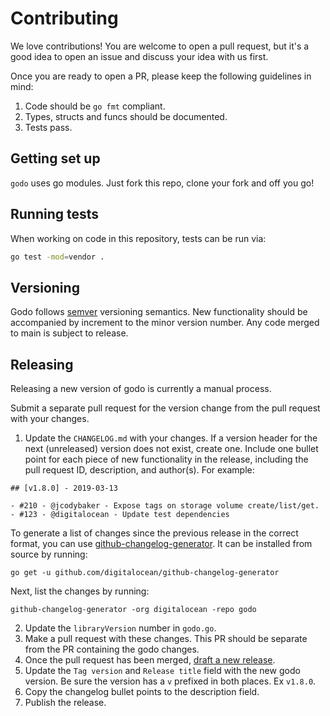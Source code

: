 # Contributing

We love contributions! You are welcome to open a pull request, but it's a good idea to
open an issue and discuss your idea with us first.

Once you are ready to open a PR, please keep the following guidelines in mind:

1. Code should be `go fmt` compliant.
1. Types, structs and funcs should be documented.
1. Tests pass.

## Getting set up

`godo` uses go modules. Just fork this repo, clone your fork and off you go!

## Running tests

When working on code in this repository, tests can be run via:

```sh
go test -mod=vendor .
```

## Versioning

Godo follows [semver](https://www.semver.org) versioning semantics.
New functionality should be accompanied by increment to the minor
version number. Any code merged to main is subject to release.

## Releasing

Releasing a new version of godo is currently a manual process.

Submit a separate pull request for the version change from the pull
request with your changes.

1. Update the `CHANGELOG.md` with your changes. If a version header
   for the next (unreleased) version does not exist, create one.
   Include one bullet point for each piece of new functionality in the
   release, including the pull request ID, description, and author(s).
   For example:

```
## [v1.8.0] - 2019-03-13

- #210 - @jcodybaker - Expose tags on storage volume create/list/get.
- #123 - @digitalocean - Update test dependencies
```

   To generate a list of changes since the previous release in the correct
   format, you can use [github-changelog-generator](https://github.com/digitalocean/github-changelog-generator).
   It can be installed from source by running:

```
go get -u github.com/digitalocean/github-changelog-generator
```

   Next, list the changes by running:

```
github-changelog-generator -org digitalocean -repo godo
```

2. Update the `libraryVersion` number in `godo.go`.
3. Make a pull request with these changes.  This PR should be separate from the PR containing the godo changes.
4. Once the pull request has been merged, [draft a new release](https://github.com/digitalocean/godo/releases/new).
5. Update the `Tag version` and `Release title` field with the new godo version.  Be sure the version has a `v` prefixed in both places. Ex `v1.8.0`.
6. Copy the changelog bullet points to the description field.
7. Publish the release.
